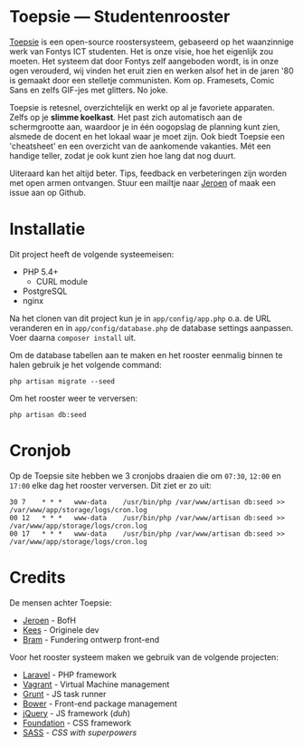 Toepsie — Studentenrooster
==========================

[Toepsie](https://toepsie.nl) is een open-source roostersysteem, gebaseerd op het waanzinnige werk van Fontys ICT studenten. Het is onze visie, hoe het eigenlijk zou moeten. Het systeem dat door Fontys zelf aangeboden wordt, is in onze ogen verouderd, wij vinden het eruit zien en werken alsof het in de jaren '80 is gemaakt door een stelletje communisten. Kom op. Framesets, Comic Sans en zelfs GIF-jes met glitters. No joke.

Toepsie is retesnel, overzichtelijk en werkt op al je favoriete apparaten. Zelfs op je **slimme koelkast**. Het past zich automatisch aan de schermgrootte aan, waardoor je in één oogopslag de planning kunt zien, alsmede de docent en het lokaal waar je moet zijn. Ook biedt Toepsie een 'cheatsheet' en een overzicht van de aankomende vakanties. Mét een handige teller, zodat je ook kunt zien hoe lang dat nog duurt.

Uiteraard kan het altijd beter. Tips, feedback en verbeteringen zijn worden met open armen ontvangen. Stuur een mailtje naar [Jeroen](mailto:bofh@toepsie.nl) of maak een issue aan op Github.

# Installatie

Dit project heeft de volgende systeemeisen:

- PHP 5.4+
    + CURL module
- PostgreSQL
- nginx

Na het clonen van dit project kun je in `app/config/app.php` o.a. de URL veranderen en in `app/config/database.php` de database settings aanpassen. Voer daarna `composer install` uit.

Om de database tabellen aan te maken en het rooster eenmalig binnen te halen gebruik je het volgende command:
```shell
php artisan migrate --seed
```

Om het rooster weer te verversen:
```shell
php artisan db:seed
```

# Cronjob

Op de Toepsie site hebben we 3 cronjobs draaien die om `07:30`, `12:00` en `17:00` elke dag het rooster verversen. Dit ziet er zo uit:

```shell
30 7    * * *   www-data    /usr/bin/php /var/www/artisan db:seed >> /var/www/app/storage/logs/cron.log
00 12   * * *   www-data    /usr/bin/php /var/www/artisan db:seed >> /var/www/app/storage/logs/cron.log
00 17   * * *   www-data    /usr/bin/php /var/www/artisan db:seed >> /var/www/app/storage/logs/cron.log
```
# Credits

De mensen achter Toepsie:

- [Jeroen](https://roe.nnie.nl) - BofH
- [Kees](https://www.webduck.nl) - Originele dev
- [Bram](http://www.mashed-creative.nl) - Fundering ontwerp front-end

Voor het rooster systeem maken we gebruik van de volgende projecten:

- [Laravel](http://laravel.com/) - PHP framework
- [Vagrant](http://www.vagrantup.com/) - Virtual Machine management
- [Grunt](http://gruntjs.com/) - JS task runner
- [Bower](http://bower.io/) - Front-end package management
- [jQuery](http://jquery.com/) - JS framework (*duh*)
- [Foundation](http://foundation.zurb.com/) - CSS framework
- [SASS](http://sass-lang.com/) - *CSS with superpowers*
